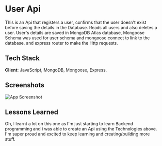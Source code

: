 # User Api

This is an Api that registers a user, confirms that the user doesn't exist before saving the details in the Database. Reads all users and also deletes a user.
User's details are saved in MongoDB Atlas database, Mongoose Schema was used for user schema and mongoose connect to link to the database, and express router to make the Http requests.


## Tech Stack

**Client:** JavaScript, MongoDB, Mongoose, Express.


## Screenshots

![App Screenshot](https://res.cloudinary.com/nkechi-christabel/image/upload/c_scale,w_702/v1654452847/uw16nap2afqqvftjtmks.png)


## Lessons Learned
Oh, I learnt a lot on this one as I'm just starting to learn Backend programming and i was able to create an Api using the Technologies above. I'm super proud and excited to keep learning and creating/building more stuff.


